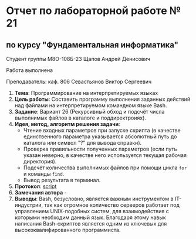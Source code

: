 # Отчет по лабораторной работе № 21
## по курсу "Фундаментальная информатика"

Студент группы М8О-108Б-23 Щапов Андрей Денисович

Работа выполнена 

Преподаватель: каф. 806 Севастьянов Виктор Сергеевич

1. **Тема**: Программирование на интерпретируемых языках
2. **Цель работы**: Составить программу выполнения заданных действий над файлами на интерпретируемом командном языке Bash.
3. **Задание**: Вариант 26 (Рекурсивный обход и подсчёт числа выполнимых файлов в каталоге и поддиректроиях).
4. **Идея, метод, алгоритм решения задачи**:
	- Чтение входных параметров при запуске скрипта (в качестве единственного параметра указывается абсолютный путь до каталога или символ "?" для вывода справки).
	- Проверка правильности полученных параметров (если путь указан неверно, в качестве него используется текущая рабочая директория).
	- Подсчёт количества выполнимых файлов при помощи цикла `for` и команды `find`.
	- Вывод результата в терминал.
6. **Протокол**: [script](https://github.com/p691v/MAI_LW/blob/main/lw_21/script.sh)
7. **Замечания автора** -
8. **Выводы**: Bash, безусловно, является важным инструментом в IT-индустрии, так как огромное количество серверов работает под управлением UNIX-подобных систем, для взаимодействия с которыми необходим данный язык. Благодаря этому навык написания Bash-скриптов является одним из ключевых для высококвалифированного программиста.
